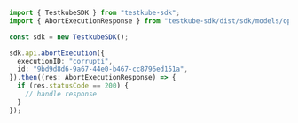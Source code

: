 <!-- Start SDK Example Usage -->
```typescript
import { TestkubeSDK } from "testkube-sdk";
import { AbortExecutionResponse } from "testkube-sdk/dist/sdk/models/operations";

const sdk = new TestkubeSDK();

sdk.api.abortExecution({
  executionID: "corrupti",
  id: "9bd9d8d6-9a67-44e0-b467-cc8796ed151a",
}).then((res: AbortExecutionResponse) => {
  if (res.statusCode == 200) {
    // handle response
  }
});
```
<!-- End SDK Example Usage -->
